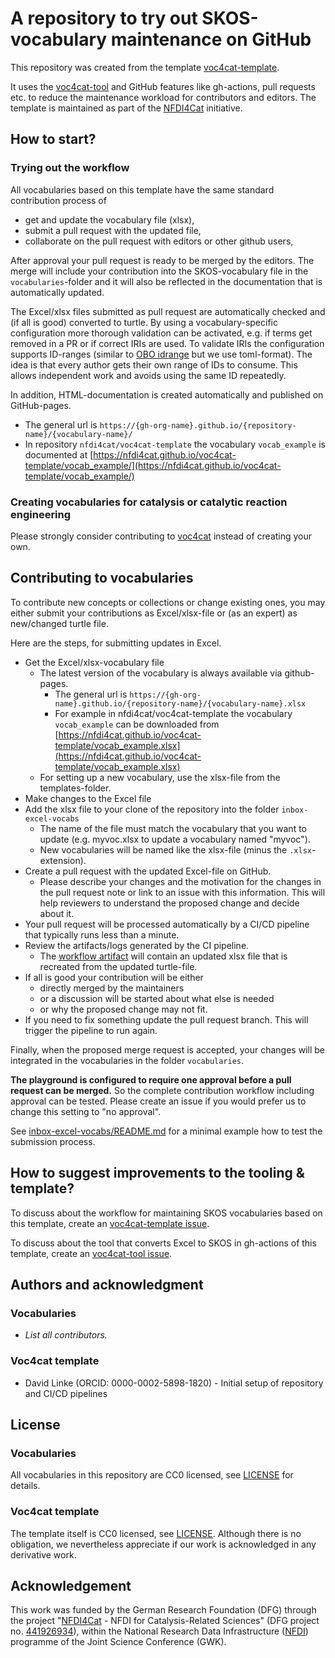 # A repository to try out SKOS-vocabulary maintenance on GitHub

This repository was created from the template [voc4cat-template](https://github.com/nfdi4cat/voc4cat-template).

It uses the [voc4cat-tool](https://github.com/nfdi4cat/voc4cat-tool) and GitHub features like gh-actions, pull requests etc. to reduce the maintenance workload for contributors and editors.
The template is maintained as part of the [NFDI4Cat](http://www.nfdi4cat.org) initiative.

## How to start?

### Trying out the workflow

All vocabularies based on this template have the same standard contribution process of

- get and update the vocabulary file (xlsx),
- submit a pull request with the updated file,
- collaborate on the pull request with editors or other github users,

After approval your pull request is ready to be merged by the editors. The merge will include your contribution into the SKOS-vocabulary file in the `vocabularies`-folder and it will also be reflected in the documentation that is automatically updated.

The Excel/xlsx files submitted as pull request are automatically checked and (if all is good) converted to turtle.
By using a vocabulary-specific configuration more thorough validation can be activated,
e.g. if terms get removed in a PR or if correct IRIs are used.
To validate IRIs the configuration supports ID-ranges (similar to [OBO idrange](https://oboacademy.github.io/obook/howto/idrange/) but we use toml-format).
The idea is that every author gets their own range of IDs to consume.
This allows independent work and avoids using the same ID repeatedly.

In addition, HTML-documentation is created automatically and published on GitHub-pages.

- The general url is `https://{gh-org-name}.github.io/{repository-name}/{vocabulary-name}/`
- In repository `nfdi4cat/voc4cat-template` the vocabulary `vocab_example` is documented at [https://nfdi4cat.github.io/voc4cat-template/vocab_example/](https://nfdi4cat.github.io/voc4cat-template/vocab_example/)
 
### Creating vocabularies for catalysis or catalytic reaction engineering

Please strongly consider contributing to [voc4cat](https://github.com/nfdi4cat/voc4cat) instead of creating your own.

## Contributing to vocabularies

To contribute new concepts or collections or change existing ones, you may either submit your contributions as Excel/xlsx-file or (as an expert) as new/changed turtle file.

Here are the steps, for submitting updates in Excel.

- Get the Excel/xlsx-vocabulary file
  - The latest version of the vocabulary is always available via github-pages.
    - The general url is `https://{gh-org-name}.github.io/{repository-name}/{vocabulary-name}.xlsx`
    - For example in nfdi4cat/voc4cat-template the vocabulary `vocab_example` can be downloaded from [https://nfdi4cat.github.io/voc4cat-template/vocab_example.xlsx](https://nfdi4cat.github.io/voc4cat-template/vocab_example.xlsx)
  - For setting up a new vocabulary, use the xlsx-file from the templates-folder.
- Make changes to the Excel file
- Add the xlsx file to your clone of the repository into the folder `inbox-excel-vocabs`
  - The name of the file must match the vocabulary that you want to update (e.g. myvoc.xlsx to update a vocabulary named "myvoc").
  - New vocabularies will be named like the xlsx-file (minus the `.xlsx`-extension).
- Create a pull request with the updated Excel-file on GitHub.
  - Please describe your changes and the motivation for the changes in the pull request note or link to an issue with this information. This will help reviewers to understand the proposed change and decide about it.
- Your pull request will be processed automatically by a CI/CD pipeline that typically runs less than a minute.
- Review the artifacts/logs generated by the CI pipeline.
  - The [workflow artifact](https://docs.github.com/en/actions/managing-workflow-runs/downloading-workflow-artifacts) will contain an updated xlsx file that is recreated from the updated turtle-file.
- If all is good your contribution will be either
  - directly merged by the maintainers
  - or a discussion will be started about what else is needed
  - or why the proposed change may not fit.
- If you need to fix something update the pull request branch. This will trigger the pipeline to run again.

Finally, when the proposed merge request is accepted, your changes will be integrated in the vocabularies in the folder `vocabularies`.

**The playground is configured to require one approval before a pull request can be merged.** So the complete contribution workflow including approval can be tested. Please create an issue if you would prefer us to change this setting to "no approval".

See [inbox-excel-vocabs/README.md](inbox-excel-vocabs/README.md) for a minimal example how to test the submission process.

## How to suggest improvements to the tooling & template?

To discuss about the workflow for maintaining SKOS vocabularies based on this template, create an [voc4cat-template issue](https://github.com/nfdi4cat/voc4cat-template/issues).

To discuss about the tool that converts Excel to SKOS in gh-actions of this template, create an [voc4cat-tool issue](https://github.com/nfdi4cat/voc4cat-tool/issues).


## Authors and acknowledgment

### Vocabularies

- *List all contributors.*

### Voc4cat template

- David Linke (ORCID: 0000-0002-5898-1820) - Initial setup of repository and CI/CD pipelines

## License

### Vocabularies

All vocabularies in this repository are CC0 licensed, see [LICENSE](LICENSE) for details.

### Voc4cat template

The template itself is CC0 licensed, see [LICENSE](LICENSE). Although there is no obligation, we nevertheless appreciate if our work is acknowledged in any derivative work.

## Acknowledgement

This work was funded by the German Research Foundation (DFG) through the project "[NFDI4Cat](https://www.nfdi4cat.org) - NFDI for Catalysis-Related Sciences" (DFG project no. [441926934](https://gepris.dfg.de/gepris/projekt/441926934)), within the National Research Data Infrastructure ([NFDI](https://www.nfdi.de)) programme of the Joint Science Conference (GWK).
